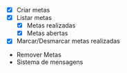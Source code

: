 - [x] Criar metas
- [x] Listar metas
    - [x] Metas realizadas
    - [x] Metas abertas
- [x]  Marcar/Desmarcar metas realizadas
- Remover Metas
- Sistema de mensagens
